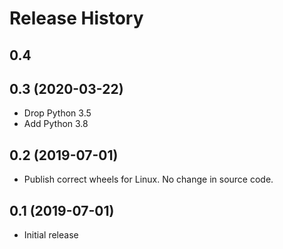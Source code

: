 
Release History
===============

0.4
---

0.3 (2020-03-22)
----------------

- Drop Python 3.5
- Add Python 3.8

0.2 (2019-07-01)
---------------

- Publish correct wheels for Linux. No change in source code.

0.1 (2019-07-01)
----------------

- Initial release


